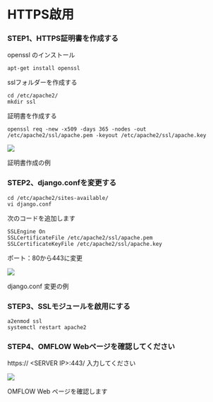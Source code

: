 # HTTPS啟用

### STEP1、HTTPS証明書を作成する <a id="di-yi-bu-zhou-jian-li-https-ping-zheng"></a>

openssl のインストール 

```text
apt-get install openssl
```

sslフォルダーを作成する

```text
cd /etc/apache2/ 
mkdir ssl
```

証明書を作成する

```text
openssl req -new -x509 -days 365 -nodes -out /etc/apache2/ssl/apache.pem -keyout /etc/apache2/ssl/apache.key
```

![](https://gblobscdn.gitbook.com/assets%2F-M6SrengyyhO1h0_BsJ_%2F-MCPJ09KyLg4z4v3wlrY%2F-MCPN7euDx49_cLWgOX5%2F2020-07-17_092419.png?alt=media&token=9e612bd8-6229-4770-9a77-3051a7d9cc95)

証明書作成の例

### STEP2、django.confを変更する <a id="di-er-bu-zhou-xiu-gai-djangoconf"></a>

```text
cd /etc/apache2/sites-available/
vi django.conf
```

次のコードを追加します

```text
SSLEngine On
SSLCertificateFile /etc/apache2/ssl/apache.pem 
SSLCertificateKeyFile /etc/apache2/ssl/apache.key
```

ポート：80から443に変更

![](https://gblobscdn.gitbook.com/assets%2F-M6SrengyyhO1h0_BsJ_%2F-MCPJ09KyLg4z4v3wlrY%2F-MCPPRLhRYdrCl2XWIpG%2F2020-07-17_093528.png?alt=media&token=2fab8c3b-7c40-41e1-9bae-27c475e9038d)

django.conf 変更の例

### STEP3、SSLモジュールを啟用にする <a id="di-san-bu-zhou-qi-yong-ssl-mo-zu"></a>

```text
a2enmod ssl
systemctl restart apache2
```

### STEP4、OMFLOW Webページを確認してください <a id="di-si-bu-zhou-jian-cha-omflow-wang-ye"></a>

https:// &lt;SERVER IP&gt;:443/ 入力してください

![](https://gblobscdn.gitbook.com/assets%2F-M6SrengyyhO1h0_BsJ_%2F-MCPJ09KyLg4z4v3wlrY%2F-MCPSzOaASiSprDsUf6D%2F2020-07-17_094804.png?alt=media&token=ba8c7f55-ebba-4a13-ae16-a949b8f8062c)

OMFLOW Web ページを確認します

